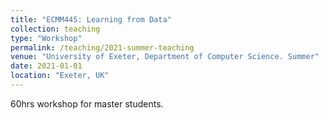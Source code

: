```yaml
---
title: "ECMM445: Learning from Data"
collection: teaching
type: "Workshop"
permalink: /teaching/2021-summer-teaching
venue: "University of Exeter, Department of Computer Science. Summer" 
date: 2021-01-01
location: "Exeter, UK"
---
```


60hrs workshop for master students.


